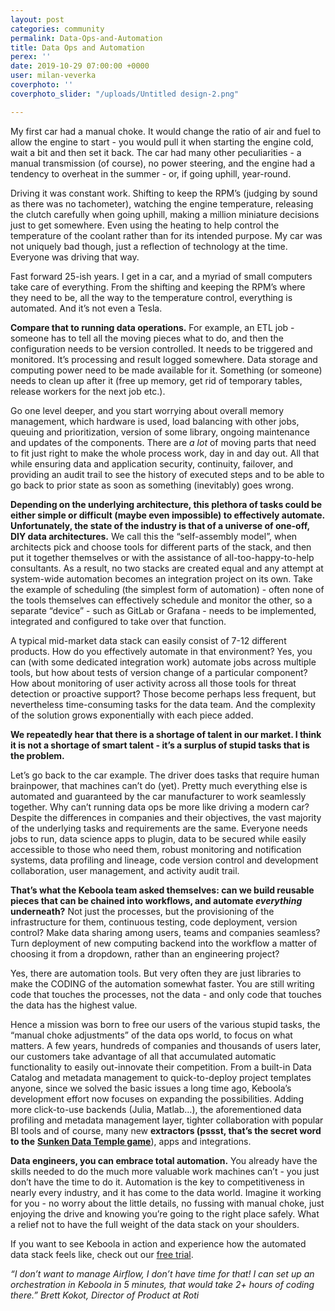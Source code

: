 ```yaml
---
layout: post
categories: community
permalink: Data-Ops-and-Automation
title: Data Ops and Automation
perex: ''
date: 2019-10-29 07:00:00 +0000
user: milan-veverka
coverphoto: ''
coverphoto_slider: "/uploads/Untitled design-2.png"

---
```

My first car had a manual choke. It would change the ratio of air and fuel to allow the engine to start - you would pull it when starting the engine cold, wait a bit and then set it back. The car had many other peculiarities - a manual transmission (of course), no power steering, and the engine had a tendency to overheat in the summer - or, if going uphill, year-round.

Driving it was constant work. Shifting to keep the RPM’s (judging by sound as there was no tachometer), watching the engine temperature, releasing the clutch carefully when going uphill, making a million miniature decisions just to get somewhere. Even using the heating to help control the temperature of the coolant rather than for its intended purpose. My car was not uniquely bad though, just a reflection of technology at the time. Everyone was driving that way.

Fast forward 25-ish years. I get in a car, and a myriad of small computers take care of everything. From the shifting and keeping the RPM’s where they need to be, all the way to the temperature control, everything is automated. And it’s not even a Tesla.

**Compare that to running data operations.** For example, an ETL job - someone has to tell all the moving pieces what to do, and then the configuration needs to be version controlled. It needs to be triggered and monitored. It’s processing and result logged somewhere. Data storage and computing power need to be made available for it. Something (or someone) needs to clean up after it (free up memory, get rid of temporary tables, release workers for the next job etc.).

Go one level deeper, and you start worrying about overall memory management, which hardware is used, load balancing with other jobs, queuing and prioritization, version of some library, ongoing maintenance and updates of the components. There are _a lot_ of moving parts that need to fit just right to make the whole process work, day in and day out. All that while ensuring data and application security, continuity, failover, and providing an audit trail to see the history of executed steps and to be able to go back to prior state as soon as something (inevitably) goes wrong.

**Depending on the underlying architecture, this plethora of tasks could be either simple or difficult (maybe even impossible) to effectively automate. Unfortunately, the state of the industry is that of a universe of one-off, DIY data architectures.** We call this the “self-assembly model”, when architects pick and choose tools for different parts of the stack, and then put it together themselves or with the assistance of all-too-happy-to-help consultants. As a result, no two stacks are created equal and any attempt at system-wide automation becomes an integration project on its own. Take the example of scheduling (the simplest form of automation) - often none of the tools themselves can effectively schedule and monitor the other, so a separate “device” - such as GitLab or Grafana - needs to be implemented, integrated and configured to take over that function.

  
A typical mid-market data stack can easily consist of 7-12 different products. How do you effectively automate in that environment? Yes, you can (with some dedicated integration work) automate jobs across multiple tools, but how about tests of version change of a particular component? How about monitoring of user activity across all those tools for threat detection or proactive support? Those become perhaps less frequent, but nevertheless time-consuming tasks for the data team. And the complexity of the solution grows exponentially with each piece added.

  
**We repeatedly hear that there is a shortage of talent in our market. I think it is not a shortage of smart talent - it’s a surplus of stupid tasks that is the problem.**

Let’s go back to the car example. The driver does tasks that require human brainpower, that machines can’t do (yet). Pretty much everything else is automated and guaranteed by the car manufacturer to work seamlessly together. Why can’t running data ops be more like driving a modern car? Despite the differences in companies and their objectives, the vast majority of the underlying tasks and requirements are the same. Everyone needs jobs to run, data science apps to plugin, data to be secured while easily accessible to those who need them, robust monitoring and notification systems, data profiling and lineage, code version control and development collaboration, user management, and activity audit trail.

**That’s what the Keboola team asked themselves: can we build reusable pieces that can be chained into workflows, and automate _everything_ underneath?** Not just the processes, but the provisioning of the infrastructure for them, continuous testing, code deployment, version control? Make data sharing among users, teams and companies seamless? Turn deployment of new computing backend into the workflow a matter of choosing it from a dropdown, rather than an engineering project?

Yes, there are automation tools. But very often they are just libraries to make the CODING of the automation somewhat faster. You are still writing code that touches the processes, not the data - and only code that touches the data has the highest value.

Hence a mission was born to free our users of the various stupid tasks, the “manual choke adjustments” of the data ops world, to focus on what matters. A few years, hundreds of companies and thousands of users later, our customers take advantage of all that accumulated automatic functionality to easily out-innovate their competition. From a built-in Data Catalog and metadata management to quick-to-deploy project templates anyone, since we solved the basic issues a long time ago, Keboola’s development effort now focuses on expanding the possibilities. Adding more click-to-use backends (Julia, Matlab…), the aforementioned data profiling and metadata management layer, tighter collaboration with popular BI tools and of course, many new **extractors (pssst, that’s the secret word to the** [**Sunken Data Temple game**](http://get.keboola.com/sunkendatatemple)), apps and integrations.

**Data engineers, you can embrace total automation.** You already have the skills needed to do the much more valuable work machines can’t - you just don’t have the time to do it. Automation is the key to competitiveness in nearly every industry, and it has come to the data world. Imagine it working for you - no worry about the little details, no fussing with manual choke, just enjoying the drive and knowing you’re going to the right place safely. What a relief not to have the full weight of the data stack on your shoulders.

If you want to see Keboola in action and experience how the automated data stack feels like, check out our [free trial](http://try.keboola.com).

_“I don’t want to manage Airflow, I don’t have time for that! I can set up an orchestration in Keboola in 5 minutes, that would take 2+ hours of coding there.” Brett Kokot, Director of Product at Roti_